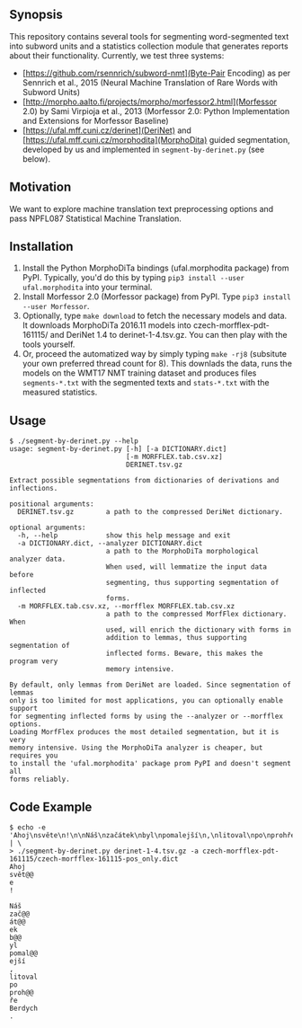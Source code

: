 ## Synopsis

This repository contains several tools for segmenting word-segmented text into subword units and a statistics collection module that generates reports about their functionality. Currently, we test three systems:
- [https://github.com/rsennrich/subword-nmt](Byte-Pair Encoding) as per Sennrich et al., 2015 (Neural Machine Translation of Rare Words with Subword Units)
- [http://morpho.aalto.fi/projects/morpho/morfessor2.html](Morfessor 2.0) by Sami Virpioja et al., 2013 (Morfessor 2.0: Python Implementation and Extensions for Morfessor Baseline)
- [https://ufal.mff.cuni.cz/derinet](DeriNet) and [https://ufal.mff.cuni.cz/morphodita](MorphoDita) guided segmentation, developed by us and implemented in `segment-by-derinet.py` (see below).

## Motivation

We want to explore machine translation text preprocessing options and pass NPFL087 Statistical Machine Translation.

## Installation

1. Install the Python MorphoDiTa bindings (ufal.morphodita package) from PyPI. Typically, you'd do this by typing `pip3 install --user ufal.morphodita` into your terminal.
2. Install Morfessor 2.0 (Morfessor package) from PyPI. Type `pip3 install --user Morfessor`.
3. Optionally, type `make download` to fetch the necessary models and data. It downloads MorphoDiTa 2016.11 models into czech-morfflex-pdt-161115/ and DeriNet 1.4 to derinet-1-4.tsv.gz. You can then play with the tools yourself.
4. Or, proceed the automatized way by simply typing `make -rj8` (subsitute your own preferred thread count for 8). This downlads the data, runs the models on the WMT17 NMT training dataset and produces files `segments-*.txt` with the segmented texts and `stats-*.txt` with the measured statistics.

## Usage

```shell-session
$ ./segment-by-derinet.py --help
usage: segment-by-derinet.py [-h] [-a DICTIONARY.dict]
                             [-m MORFFLEX.tab.csv.xz]
                             DERINET.tsv.gz

Extract possible segmentations from dictionaries of derivations and
inflections.

positional arguments:
  DERINET.tsv.gz        a path to the compressed DeriNet dictionary.

optional arguments:
  -h, --help            show this help message and exit
  -a DICTIONARY.dict, --analyzer DICTIONARY.dict
                        a path to the MorphoDiTa morphological analyzer data.
                        When used, will lemmatize the input data before
                        segmenting, thus supporting segmentation of inflected
                        forms.
  -m MORFFLEX.tab.csv.xz, --morfflex MORFFLEX.tab.csv.xz
                        a path to the compressed MorfFlex dictionary. When
                        used, will enrich the dictionary with forms in
                        addition to lemmas, thus supporting segmentation of
                        inflected forms. Beware, this makes the program very
                        memory intensive.

By default, only lemmas from DeriNet are loaded. Since segmentation of lemmas
only is too limited for most applications, you can optionally enable support
for segmenting inflected forms by using the --analyzer or --morfflex options.
Loading MorfFlex produces the most detailed segmentation, but it is very
memory intensive. Using the MorphoDiTa analyzer is cheaper, but requires you
to install the 'ufal.morphodita' package prom PyPI and doesn't segment all
forms reliably.
```


## Code Example

```shell-session
$ echo -e 'Ahoj\nsvěte\n!\n\nNáš\nzačátek\nbyl\npomalejší\n,\nlitoval\npo\nprohře\nBerdych\n.' | \
> ./segment-by-derinet.py derinet-1-4.tsv.gz -a czech-morfflex-pdt-161115/czech-morfflex-161115-pos_only.dict
Ahoj
svět@@
e
!

Náš
zač@@
át@@
ek
b@@
yl
pomal@@
ejší
,
litoval
po
proh@@
ře
Berdych
.
```
